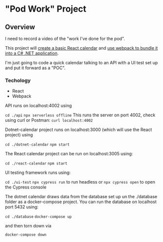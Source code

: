 # "Pod Work" Project

## Overview
I need to record a video of the "work I've done for the pod".

This project will [create a basic React calendar](https://medium.com/@moodydev/create-a-custom-calendar-in-react-3df1bfd0b728) and [use webpack to bundle it into a C# .NET application](https://dev.to/milenamonteiro/how-to-easily-load-react-apps-into-an-aspnet-project-using-webpack-728).

I'm just going to code a quick calendar talking to an API with a UI test set up and put it forward as a "POC".

### Techology
* React
* Webpack

API runs on localhost:4002 using 

`cd ./api`
`npx serverless offline` 
This runs the server on port 4002, check using curl or Postman:
`curl localhost:4002`

Dotnet-calendar project runs on localhost:3000 (which will use the React project) using 

`cd ./dotnet-calendar`
`npm start`

The React calendar project can be run on localhost:3005 using:

`cd ./react-calendar`
`npm start`

UI testing framework runs using:

`cd ./ui-test`
`npx cypress run` to run headless or
`npx cypress open` to open the Cypress console

The dotnet calendar draws data from the database set up un the ./database folder as a docker-compose project. You can run the database on localhost port 5432 using:

`cd ./database`
`docker-compose up`

and then torn down via

`docker-compose down`
